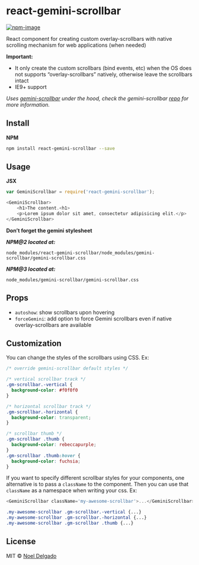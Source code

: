 # react-gemini-scrollbar
[![npm-image](https://img.shields.io/npm/v/react-gemini-scrollbar.svg?style=flat-square)](https://www.npmjs.com/package/react-gemini-scrollbar)

React component for creating custom overlay-scrollbars with native scrolling mechanism for web applications (when needed)

**Important:**

- It only create the custom scrollbars (bind events, etc) when the OS does not supports “overlay-scrollbars” natively, otherwise leave the scrollbars intact
- IE9+ support

*Uses [gemini-scrollbar][1] under the hood, check the gemini-scrollbar [repo][1] for more information.*

## Install

**NPM**

```sh
npm install react-gemini-scrollbar --save
```

## Usage

**JSX**

```js
var GeminiScrollbar = require('react-gemini-scrollbar');

<GeminiScrollbar>
    <h1>The content.<h1>
    <p>Lorem ipsum dolor sit amet, consectetur adipisicing elit.</p>
</GeminiScrollbar>
```

**Don’t forget the gemini stylesheet**

***NPM@2 located at:***

```
node_modules/react-gemini-scrollbar/node_modules/gemini-scrollbar/gemini-scrollbar.css
```

***NPM@3 located at:***

```
node_modules/gemini-scrollbar/gemini-scrollbar.css
```

## Props
* `autoshow`: show scrollbars upon hovering  
* `forceGemini`: add option to force Gemini scrollbars even if native overlay-scrollbars are available


## Customization

You can change the styles of the scrollbars using CSS. Ex:

```css
/* override gemini-scrollbar default styles */

/* vertical scrollbar track */
.gm-scrollbar.-vertical {
  background-color: #f0f0f0
}

/* horizontal scrollbar track */
.gm-scrollbar.-horizontal {
  background-color: transparent;
}

/* scrollbar thumb */
.gm-scrollbar .thumb {
  background-color: rebeccapurple;
}
.gm-scrollbar .thumb:hover {
  background-color: fuchsia;
}
```

If you want to specify different scrollbar styles for your components, one
alternative is to pass a `className` to the component. Then you can use that
`className` as a namespace when writing your css. Ex:
```js
<GeminiScrollbar className='my-awesome-scrollbar'>...</GeminiScrollbar>
```

```css
.my-awesome-scrollbar .gm-scrollbar.-vertical {...}
.my-awesome-scrollbar .gm-scrollbar.-horizontal {...}
.my-awesome-scrollbar .gm-scrollbar .thumb {...}
```

## License
MIT © [Noel Delgado][0]

[0]: http://pixelia.me/
[1]: https://github.com/noeldelgado/gemini-scrollbar  
